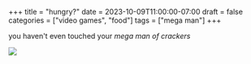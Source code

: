 +++
title = "hungry?"
date = 2023-10-09T11:00:00-07:00
draft = false
categories = ["video games", "food"]
tags = ["mega man"]
+++

you haven't even touched your _mega man of crackers_

![](./mega.png)